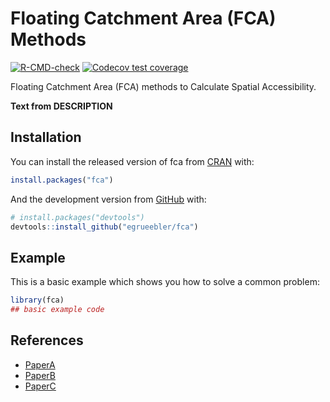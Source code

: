 
<!-- README.md is generated from README.Rmd. Please edit that file -->

# Floating Catchment Area (FCA) Methods

<!-- badges: start -->

[![R-CMD-check](https://github.com/egrueebler/fca/workflows/R-CMD-check/badge.svg)](https://github.com/egrueebler/fca/actions)
[![Codecov test
coverage](https://codecov.io/gh/egrueebler/fca/branch/main/graph/badge.svg)](https://app.codecov.io/gh/egrueebler/fca/branch/main)
<!-- badges: end -->

Floating Catchment Area (FCA) methods to Calculate Spatial
Accessibility.

**Text from DESCRIPTION**

## Installation

You can install the released version of fca from
[CRAN](https://CRAN.R-project.org) with:

``` r
install.packages("fca")
```

And the development version from
[GitHub](https://github.com/egrueebler/fca) with:

``` r
# install.packages("devtools")
devtools::install_github("egrueebler/fca")
```

## Example

This is a basic example which shows you how to solve a common problem:

``` r
library(fca)
## basic example code
```

## References

-   [PaperA](doi)
-   [PaperB](doi)
-   [PaperC](doi)
